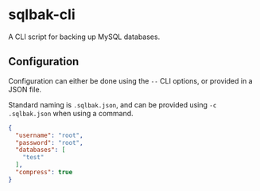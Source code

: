 # sqlbak-cli

A CLI script for backing up MySQL databases.

## Configuration

Configuration can either be done using the `--` CLI options, or provided in a JSON file.

Standard naming is `.sqlbak.json`, and can be provided using `-c .sqlbak.json` when using a command.
```json
{
  "username": "root",
  "password": "root",
  "databases": [
    "test"
  ],
  "compress": true
}
```
